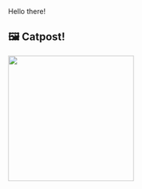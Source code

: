 Hello there!



## 🖼️ Catpost!

<sub>
    <img src="https://cdn2.thecatapi.com/images/MTYzMzg5MQ.jpg" height="256">
</sub>

